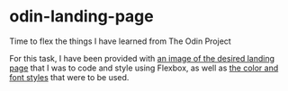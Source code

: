 # odin-landing-page
Time to flex the things I have learned from The Odin Project

For this task, I have been provided with [an image of the desired landing page](https://cdn.statically.io/gh/TheOdinProject/curriculum/main/foundations/html_css/project/odin-project.png) that I was to code and style using Flexbox, as well as [the color and font styles](https://cdn.statically.io/gh/TheOdinProject/curriculum/main/foundations/html_css/project/colors_and_stuff.png) that were to be used.
